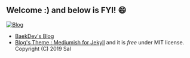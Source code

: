 ## Welcome :)  and below is FYI! :smile:
[![Blog](https://img.shields.io/badge/Blog-baek.dev-green.svg)](https://baek.dev/)

- [BaekDev's Blog](https://baek.dev)  
- [Blog's Theme : Mediumish for Jekyll](https://github.com/wowthemesnet/mediumish-theme-jekyll) and it is *free* under MIT license. Copyright (C) 2019 Sal
